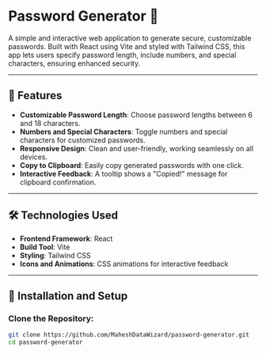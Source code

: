 # Password Generator 🔑

A simple and interactive web application to generate secure, customizable passwords. Built with React using Vite and styled with Tailwind CSS, this app lets users specify password length, include numbers, and special characters, ensuring enhanced security.

---

## 🚀 Features

- **Customizable Password Length**: Choose password lengths between 6 and 18 characters.
- **Numbers and Special Characters**: Toggle numbers and special characters for customized passwords.
- **Responsive Design**: Clean and user-friendly, working seamlessly on all devices.
- **Copy to Clipboard**: Easily copy generated passwords with one click.
- **Interactive Feedback**: A tooltip shows a "Copied!" message for clipboard confirmation.

---

## 🛠️ Technologies Used

- **Frontend Framework**: React
- **Build Tool**: Vite
- **Styling**: Tailwind CSS
- **Icons and Animations**: CSS animations for interactive feedback

---

## 🧰 Installation and Setup

### Clone the Repository:
```bash
git clone https://github.com/MaheshDataWizard/password-generator.git
cd password-generator
